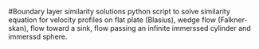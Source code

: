 #Boundary layer similarity solutions
python script to solve similarity equation for velocity profiles on flat plate (Blasius), wedge flow (Falkner-skan), flow toward a sink, flow passing an infinite immerssed cylinder and immerssd sphere.
